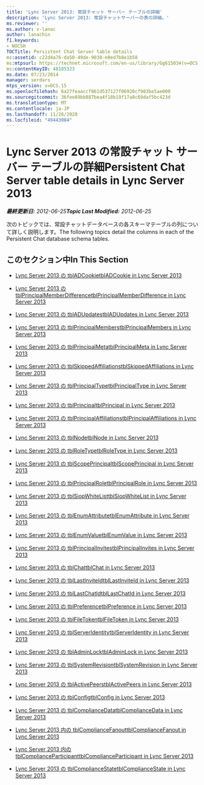 ```yaml
---
title: 'Lync Server 2013: 常設チャット サーバー テーブルの詳細'
description: 'Lync Server 2013: 常設チャットサーバーの表の詳細。'
ms.reviewer: ''
ms.author: v-lanac
author: lanachin
f1.keywords:
- NOCSH
TOCTitle: Persistent Chat Server table details
ms:assetid: c22d4a76-da50-49de-9038-e0ed7b8e1b58
ms:mtpsurl: https://technet.microsoft.com/en-us/library/Gg615034(v=OCS.15)
ms:contentKeyID: 48185323
ms.date: 07/23/2014
manager: serdars
mtps_version: v=OCS.15
ms.openlocfilehash: 6a27feaaccf861d537127f06920cf903be5ae000
ms.sourcegitcommit: 36fee89bb887bea4f18b19f17a8c69daf5bc423d
ms.translationtype: MT
ms.contentlocale: ja-JP
ms.lasthandoff: 11/26/2020
ms.locfileid: "49443084"
---
```

# <a name="persistent-chat-server-table-details-in-lync-server-2013"></a><span data-ttu-id="117fd-103">Lync Server 2013 の常設チャット サーバー テーブルの詳細</span><span class="sxs-lookup"><span data-stu-id="117fd-103">Persistent Chat Server table details in Lync Server 2013</span></span>

<div data-xmlns="http://www.w3.org/1999/xhtml">

<div class="topic" data-xmlns="http://www.w3.org/1999/xhtml" data-msxsl="urn:schemas-microsoft-com:xslt" data-cs="https://msdn.microsoft.com/">

<div data-asp="https://msdn2.microsoft.com/asp">



</div>

<div id="mainSection">

<div id="mainBody"><span data-ttu-id="117fd-104">

<span> </span></span><span class="sxs-lookup"><span data-stu-id="117fd-104">

<span> </span></span></span>

<span data-ttu-id="117fd-105">_**最終更新日:** 2012-06-25_</span><span class="sxs-lookup"><span data-stu-id="117fd-105">_**Topic Last Modified:** 2012-06-25_</span></span>

<span data-ttu-id="117fd-106">次のトピックでは、常設チャットデータベースの各スキーマテーブルの列について詳しく説明します。</span><span class="sxs-lookup"><span data-stu-id="117fd-106">The following topics detail the columns in each of the Persistent Chat database schema tables.</span></span>

<div>

## <a name="in-this-section"></a><span data-ttu-id="117fd-107">このセクション中</span><span class="sxs-lookup"><span data-stu-id="117fd-107">In This Section</span></span>

  - [<span data-ttu-id="117fd-108">Lync Server 2013 の tblADCookie</span><span class="sxs-lookup"><span data-stu-id="117fd-108">tblADCookie in Lync Server 2013</span></span>](lync-server-2013-tbladcookie.md)

  - [<span data-ttu-id="117fd-109">Lync Server 2013 の tblPrincipalMemberDifference</span><span class="sxs-lookup"><span data-stu-id="117fd-109">tblPrincipalMemberDifference in Lync Server 2013</span></span>](lync-server-2013-tblprincipalmemberdifference.md)

  - [<span data-ttu-id="117fd-110">Lync Server 2013 の tblADUpdates</span><span class="sxs-lookup"><span data-stu-id="117fd-110">tblADUpdates in Lync Server 2013</span></span>](lync-server-2013-tbladupdates.md)

  - [<span data-ttu-id="117fd-111">Lync Server 2013 の tblPrincipalMembers</span><span class="sxs-lookup"><span data-stu-id="117fd-111">tblPrincipalMembers in Lync Server 2013</span></span>](lync-server-2013-tblprincipalmembers.md)

  - [<span data-ttu-id="117fd-112">Lync Server 2013 の tblPrincipalMeta</span><span class="sxs-lookup"><span data-stu-id="117fd-112">tblPrincipalMeta in Lync Server 2013</span></span>](lync-server-2013-tblprincipalmeta.md)

  - [<span data-ttu-id="117fd-113">Lync Server 2013 の tblSkippedAffiliations</span><span class="sxs-lookup"><span data-stu-id="117fd-113">tblSkippedAffiliations in Lync Server 2013</span></span>](lync-server-2013-tblskippedaffiliations.md)

  - [<span data-ttu-id="117fd-114">Lync Server 2013 の tblPrincipalType</span><span class="sxs-lookup"><span data-stu-id="117fd-114">tblPrincipalType in Lync Server 2013</span></span>](lync-server-2013-tblprincipaltype.md)

  - [<span data-ttu-id="117fd-115">Lync Server 2013 の tblPrincipal</span><span class="sxs-lookup"><span data-stu-id="117fd-115">tblPrincipal in Lync Server 2013</span></span>](lync-server-2013-tblprincipal.md)

  - [<span data-ttu-id="117fd-116">Lync Server 2013 の tblPrincipalAffiliations</span><span class="sxs-lookup"><span data-stu-id="117fd-116">tblPrincipalAffiliations in Lync Server 2013</span></span>](lync-server-2013-tblprincipalaffiliations.md)

  - [<span data-ttu-id="117fd-117">Lync Server 2013 の tblNode</span><span class="sxs-lookup"><span data-stu-id="117fd-117">tblNode in Lync Server 2013</span></span>](lync-server-2013-tblnode.md)

  - [<span data-ttu-id="117fd-118">Lync Server 2013 の tblRoleType</span><span class="sxs-lookup"><span data-stu-id="117fd-118">tblRoleType in Lync Server 2013</span></span>](lync-server-2013-tblroletype.md)

  - [<span data-ttu-id="117fd-119">Lync Server 2013 の tblScopePrincipal</span><span class="sxs-lookup"><span data-stu-id="117fd-119">tblScopePrincipal in Lync Server 2013</span></span>](lync-server-2013-tblscopeprincipal.md)

  - [<span data-ttu-id="117fd-120">Lync Server 2013 の tblPrincipalRole</span><span class="sxs-lookup"><span data-stu-id="117fd-120">tblPrincipalRole in Lync Server 2013</span></span>](lync-server-2013-tblprincipalrole.md)

  - [<span data-ttu-id="117fd-121">Lync Server 2013 の tblSiopWhiteList</span><span class="sxs-lookup"><span data-stu-id="117fd-121">tblSiopWhiteList in Lync Server 2013</span></span>](lync-server-2013-tblsiopwhitelist.md)

  - [<span data-ttu-id="117fd-122">Lync Server 2013 の tblEnumAttribute</span><span class="sxs-lookup"><span data-stu-id="117fd-122">tblEnumAttribute in Lync Server 2013</span></span>](lync-server-2013-tblenumattribute.md)

  - [<span data-ttu-id="117fd-123">Lync Server 2013 の tblEnumValue</span><span class="sxs-lookup"><span data-stu-id="117fd-123">tblEnumValue in Lync Server 2013</span></span>](lync-server-2013-tblenumvalue.md)

  - [<span data-ttu-id="117fd-124">Lync Server 2013 の tblPrincipalInvites</span><span class="sxs-lookup"><span data-stu-id="117fd-124">tblPrincipalInvites in Lync Server 2013</span></span>](lync-server-2013-tblprincipalinvites.md)

  - [<span data-ttu-id="117fd-125">Lync Server 2013 の tblChat</span><span class="sxs-lookup"><span data-stu-id="117fd-125">tblChat in Lync Server 2013</span></span>](lync-server-2013-tblchat.md)

  - [<span data-ttu-id="117fd-126">Lync Server 2013 の tblLastInviteId</span><span class="sxs-lookup"><span data-stu-id="117fd-126">tblLastInviteId in Lync Server 2013</span></span>](lync-server-2013-tbllastinviteid.md)

  - [<span data-ttu-id="117fd-127">Lync Server 2013 の tblLastChatId</span><span class="sxs-lookup"><span data-stu-id="117fd-127">tblLastChatId in Lync Server 2013</span></span>](lync-server-2013-tbllastchatid.md)

  - [<span data-ttu-id="117fd-128">Lync Server 2013 の tblPreference</span><span class="sxs-lookup"><span data-stu-id="117fd-128">tblPreference in Lync Server 2013</span></span>](lync-server-2013-tblpreference.md)

  - [<span data-ttu-id="117fd-129">Lync Server 2013 の tblFileToken</span><span class="sxs-lookup"><span data-stu-id="117fd-129">tblFileToken in Lync Server 2013</span></span>](lync-server-2013-tblfiletoken.md)

  - [<span data-ttu-id="117fd-130">Lync Server 2013 の tblServerIdentity</span><span class="sxs-lookup"><span data-stu-id="117fd-130">tblServerIdentity in Lync Server 2013</span></span>](lync-server-2013-tblserveridentity.md)

  - [<span data-ttu-id="117fd-131">Lync Server 2013 の tblAdminLock</span><span class="sxs-lookup"><span data-stu-id="117fd-131">tblAdminLock in Lync Server 2013</span></span>](lync-server-2013-tbladminlock.md)

  - [<span data-ttu-id="117fd-132">Lync Server 2013 の tblSystemRevision</span><span class="sxs-lookup"><span data-stu-id="117fd-132">tblSystemRevision in Lync Server 2013</span></span>](lync-server-2013-tblsystemrevision.md)

  - [<span data-ttu-id="117fd-133">Lync Server 2013 の tblActivePeers</span><span class="sxs-lookup"><span data-stu-id="117fd-133">tblActivePeers in Lync Server 2013</span></span>](lync-server-2013-tblactivepeers.md)

  - [<span data-ttu-id="117fd-134">Lync Server 2013 の tblConfig</span><span class="sxs-lookup"><span data-stu-id="117fd-134">tblConfig in Lync Server 2013</span></span>](lync-server-2013-tblconfig.md)

  - [<span data-ttu-id="117fd-135">Lync Server 2013 の tblComplianceData</span><span class="sxs-lookup"><span data-stu-id="117fd-135">tblComplianceData in Lync Server 2013</span></span>](lync-server-2013-tblcompliancedata.md)

  - [<span data-ttu-id="117fd-136">Lync Server 2013 内の tblComplianceFanout</span><span class="sxs-lookup"><span data-stu-id="117fd-136">tblComplianceFanout in Lync Server 2013</span></span>](lync-server-2013-tblcompliancefanout.md)

  - [<span data-ttu-id="117fd-137">Lync Server 2013 内の tblComplianceParticipant</span><span class="sxs-lookup"><span data-stu-id="117fd-137">tblComplianceParticipant in Lync Server 2013</span></span>](lync-server-2013-tblcomplianceparticipant.md)

  - [<span data-ttu-id="117fd-138">Lync Server 2013 の tblComplianceState</span><span class="sxs-lookup"><span data-stu-id="117fd-138">tblComplianceState in Lync Server 2013</span></span>](lync-server-2013-tblcompliancestate.md)

<span data-ttu-id="117fd-139"></div>

</div>

<span> </span>

</div>

</div>

</span><span class="sxs-lookup"><span data-stu-id="117fd-139"></div>

</div>

<span> </span>

</div>

</div>

</span></span></div>

